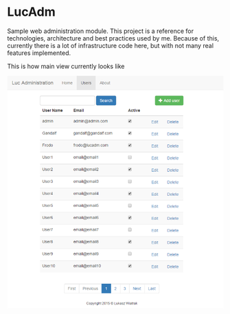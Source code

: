# LucAdm
Sample web administration module. This project is a reference for technologies, architecture and best practices used by me. Because of this, currently there is a lot of infrastructure code here, but with not many real features implemented.

This is how main view currently looks like 

![alt tag](https://github.com/Lucasus/LucAdm/blob/master/Docs/main-view.png)
